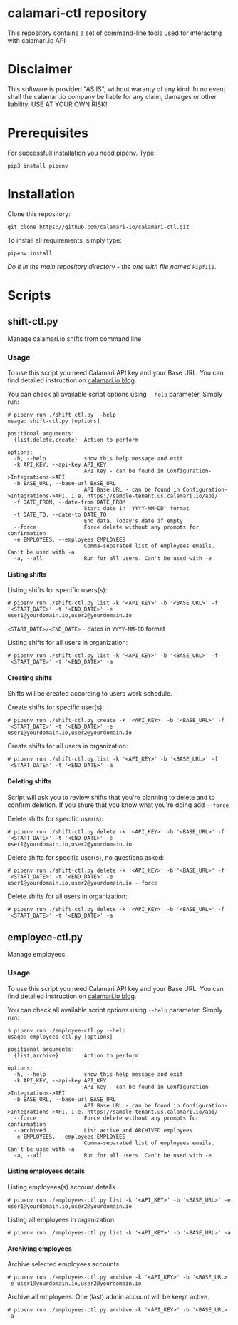 # calamari-ctl repository
This repository contains a set of command-line tools used for interacting with calamari.io API

# Disclaimer
This software is provided "AS IS", without waranty of any kind. In no event shall the calamari.io company be liable for any claim, damages or other liability. USE AT YOUR OWN RISK!

# Prerequisites
For successfull installation you need [pipenv](https://pipenv.pypa.io/en/latest/). Type:

```pip3 install pipenv```

# Installation

Clone this repository:

```git clone https://github.com/calamari-io/calamari-ctl.git```

To install all requirements, simply type:

```pipenv install``` 

*Do it in the main repository directory - the one with file named `Pipfile`.*

# Scripts

## shift-ctl.py
Manage calamari.io shifts from command line

### Usage

To use this script you need Calamari API key and your Base URL. You can find detailed instruction on [calamari.io blog](https://help.calamari.io/en/collections/5990-api).

You can check all available script options using `--help` parameter. Simply run:
```
# pipenv run ./shift-ctl.py --help
usage: shift-ctl.py [options]

positional arguments:
  {list,delete,create}  Action to perform

options:
  -h, --help            show this help message and exit
  -k API_KEY, --api-key API_KEY
                        API Key - can be found in Configuration->Integrations->API
  -b BASE_URL, --base-url BASE_URL
                        API Base URL - can be found in Configuration->Integrations->API. I.e. https://sample-tenant.us.calamari.io/api/
  -f DATE_FROM, --date-from DATE_FROM
                        Start date in 'YYYY-MM-DD' format
  -t DATE_TO, --date-to DATE_TO
                        End data. Today's date if empty
  --force               Force delete without any prompts for confirmation
  -e EMPLOYEES, --employees EMPLOYEES
                        Comma-separated list of employees emails. Can't be used with -a
  -a, --all             Run for all users. Can't be used with -e
```

#### Listing shifts
Listing shifts for specific users(s):

```
# pipenv run ./shift-ctl.py list -k '<API_KEY>' -b '<BASE_URL>' -f '<START_DATE>' -t '<END_DATE>' -e user1@yourdomain.io,user2@yourdomain.io
```
`<START_DATE>/<END_DATE>` - dates in `YYYY-MM-DD` format

Listing shifts for all users in organization:

```
# pipenv run ./shift-ctl.py list -k '<API_KEY>' -b '<BASE_URL>' -f '<START_DATE>' -t '<END_DATE>' -a
```

#### Creating shifts

Shifts will be created according to users work schedule.

Create shifts for specific user(s):

```
# pipenv run ./shift-ctl.py create -k '<API_KEY>' -b '<BASE_URL>' -f '<START_DATE>' -t '<END_DATE>' -e user1@yourdomain.io,user2@yourdomain.io
```

Create shifts for all users in organization:

```
# pipenv run ./shift-ctl.py list -k '<API_KEY>' -b '<BASE_URL>' -f '<START_DATE>' -t '<END_DATE>' -a
```

#### Deleting shifts

Script will ask you to review shifts that you're planning to delete and to confirm deletion. If you shure that you know what you're doing add `--force`

Delete shifts for specific user(s):

```
# pipenv run ./shift-ctl.py delete -k '<API_KEY>' -b '<BASE_URL>' -f '<START_DATE>' -t '<END_DATE>' -e user1@yourdomain.io,user2@yourdomain.io
```

Delete shifts for specific user(s), no questions asked:

```
# pipenv run ./shift-ctl.py delete -k '<API_KEY>' -b '<BASE_URL>' -f '<START_DATE>' -t '<END_DATE>' -e user1@yourdomain.io,user2@yourdomain.io --force
```

Delete shifts for all users in organization:

```
# pipenv run ./shift-ctl.py delete -k '<API_KEY>' -b '<BASE_URL>' -f '<START_DATE>' -t '<END_DATE>' -a
```


## employee-ctl.py
Manage employees 

### Usage

To use this script you need Calamari API key and your Base URL. You can find detailed instruction on [calamari.io blog](https://help.calamari.io/en/collections/5990-api).

You can check all available script options using `--help` parameter. Simply run:
```
$ pipenv run ./employee-ctl.py --help
usage: employees-ctl.py [options]

positional arguments:
  {list,archive}        Action to perform

options:
  -h, --help            show this help message and exit
  -k API_KEY, --api-key API_KEY
                        API Key - can be found in Configuration->Integrations->API
  -b BASE_URL, --base-url BASE_URL
                        API Base URL - can be found in Configuration->Integrations->API. I.e. https://sample-tenant.us.calamari.io/api/
  --force               Force delete without any prompts for confirmation
  --archived            List active and ARCHIVED employees
  -e EMPLOYEES, --employees EMPLOYEES
                        Comma-separated list of employees emails. Can't be used with -a
  -a, --all             Run for all users. Can't be used with -e
```

#### Listing employees details
Listing employees(s) account details

```
# pipenv run ./employees-ctl.py list -k '<API_KEY>' -b '<BASE_URL>' -e user1@yourdomain.io,user2@yourdomain.io
```

Listing all employees in organization

```
# pipenv run ./employees-ctl.py list -k '<API_KEY>' -b '<BASE_URL>' -a
```

#### Archiving  employees
Archive selected employees accounts

```
# pipenv run ./employees-ctl.py archive -k '<API_KEY>' -b '<BASE_URL>' -e user1@yourdomain.io,user2@yourdomain.io
```

Archive all employees. One (last) admin account will be keept active.

```
# pipenv run ./employees-ctl.py archive -k '<API_KEY>' -b '<BASE_URL>' -a
```
